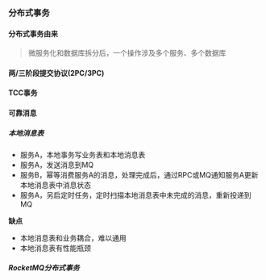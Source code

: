 ### 分布式事务

#### 分布式事务由来

> 微服务化和数据库拆分后，一个操作涉及多个服务、多个数据库

#### 两/三阶段提交协议(2PC/3PC)

#### TCC事务

#### 可靠消息

> 

##### 本地消息表

* 服务A，本地事务写业务表和本地消息表
* 服务A，发送消息到MQ
* 服务B，幂等消费服务A的消息，处理完成后，通过RPC或MQ通知服务A更新本地消息表中消息状态
* 服务A，另启定时任务，定时扫描本地消息表中未完成的消息，重新投递到MQ

**缺点**

* 本地消息表和业务耦合，难以通用
* 本地消息表有性能瓶颈

##### RocketMQ分布式事务
